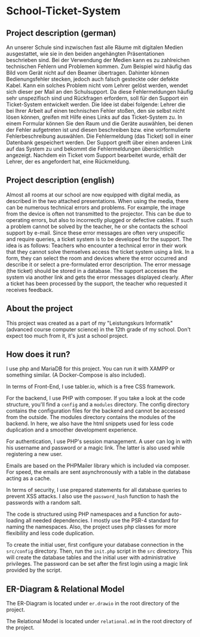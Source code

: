 # School-Ticket-System

## Project description (german)

An unserer Schule sind inzwischen fast alle Räume mit digitalen Medien ausgestattet, wie sie in den beiden angehängten
Präsentationen beschrieben sind. Bei der Verwendung der Medien kann es zu zahlreichen technischen Fehlern und Problemen
kommen. Zum Beispiel wird häufig das Bild vom Gerät nicht auf den Beamer übertragen. Dahinter können Bedienungsfehler
stecken, jedoch auch falsch gesteckte oder defekte Kabel. Kann ein solches Problem nicht vom Lehrer gelöst werden,
wendet sich dieser per Mail an den Schulsupport. Da diese Fehlermeldungen häufig sehr unspezifisch sind und Rückfragen
erfordern, soll für den Support ein Ticket-System entwickelt werden.
Die Idee ist dabei folgende: Lehrer die bei Ihrer Arbeit auf einen technischen Fehler stoßen, den sie selbst nicht lösen
können, greifen mit Hilfe eines Links auf das Ticket-System zu. In einem Formular
können Sie den Raum und die Geräte auswählen, bei denen der Fehler aufgetreten ist und diesen beschreiben bzw. eine
vorformulierte Fehlerbeschreibung auswählen. Die Fehlermeldung (das Ticket) soll in einer Datenbank gespeichert werden.
Der Support greift über einen anderen Link auf das System zu und bekommt die Fehlermeldungen übersichtlich angezeigt.
Nachdem ein Ticket vom Support bearbeitet wurde, erhält der Lehrer, der es angefordert hat, eine Rückmeldung.

## Project description (english)

Almost all rooms at our school are now equipped with digital media, as described in the two attached presentations. When
using the media, there can be numerous technical errors and problems. For example, the image from the device is often
not transmitted to the projector. This can be due to operating errors, but also to incorrectly plugged or defective
cables. If such a problem cannot be solved by the teacher, he or she contacts the school support by e-mail. Since these
error messages are often very unspecific and require queries, a ticket system is to be developed for the support.
The idea is as follows: Teachers who encounter a technical error in their work that they cannot solve themselves access
the ticket system using a link. In a form, they can select the room and devices where the error occurred and describe it
or select a pre-formulated error description. The error message (the ticket) should be stored in a database. The support
accesses the system via another link and gets the error messages displayed clearly. After a ticket has been processed by
the support, the teacher who requested it receives feedback.

## About the project

This project was created as a part of my "Leistungskurs Informatik" (advanced course computer science) in the 12th grade
of my school. Don't expect too much from it, it's just a school project.

## How does it run?

I use php and MariaDB for this project. You can run it with XAMPP or something similar. (A Docker-Compose is also
included).

In terms of Front-End, I use tabler.io, which is a free CSS framework.

For the backend, I use PHP with composer. If you take a look at the code structure, you'll find a `config` and
a `modules` directory. The config directory contains the configuration files for the backend and cannot be accessed from the
outside. The modules directory contains the modules of the backend. In here, we also have the html snippets used for
less code duplication and a smoother development experience.

For authentication, I use PHP's session management. A user can log in with his username and password or a magic link. 
The latter is also used while registering a new user. 

Emails are based on the PHPMailer library which is included via composer. For speed, the emails are sent asynchronously
with a table in the database acting as a cache. 

In terms of security, I use prepared statements for all database queries to prevent XSS attacks. I also use the
`password_hash` function to hash the passwords with a random salt.

The code is structured using PHP namespaces and a function for auto-loading all needed dependencies.
I mostly use the PSR-4 standard for naming the namespaces. 
Also, the project uses php classes for more flexibility and less code duplication.

To create the initial user, first configure your database connection in the `src/config` directory. Then, run the
`init.php` script in the `src` directory. This will create the database tables and the initial user with administrative
privileges. The password can be set after the first login using a magic link provided by the script.

## ER-Diagram & Relational Model

The ER-Diagram is located under `er.drawio` in the root directory of the project.

The Relational Model is located under `relational.md` in the root directory of the project.
